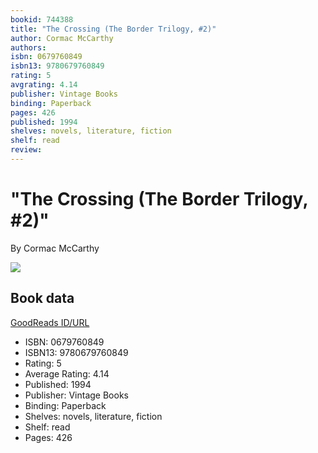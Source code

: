 ```yaml
---
bookid: 744388
title: "The Crossing (The Border Trilogy, #2)"
author: Cormac McCarthy
authors: 
isbn: 0679760849
isbn13: 9780679760849
rating: 5
avgrating: 4.14
publisher: Vintage Books
binding: Paperback
pages: 426
published: 1994
shelves: novels, literature, fiction
shelf: read
review: 
---
```


# "The Crossing (The Border Trilogy, #2)"

By Cormac McCarthy

![](https://i.gr-assets.com/images/S/compressed.photo.goodreads.com/books/1417247265l/744388.jpg)

## Book data

[GoodReads ID/URL](https://www.goodreads.com/book/show/744388)

- ISBN: 0679760849
- ISBN13: 9780679760849
- Rating: 5
- Average Rating: 4.14
- Published: 1994
- Publisher: Vintage Books
- Binding: Paperback
- Shelves: novels, literature, fiction
- Shelf: read
- Pages: 426

